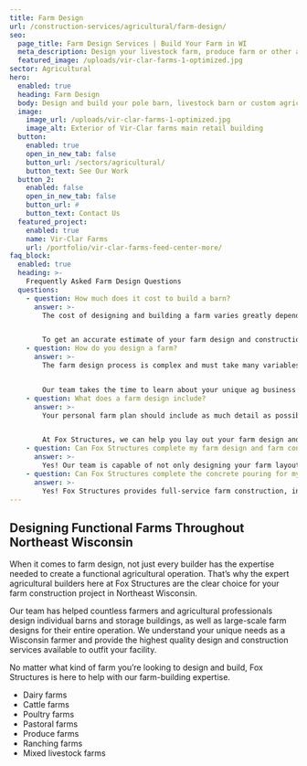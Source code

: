 ```yaml
---
title: Farm Design 
url: /construction-services/agricultural/farm-design/
seo:
  page_title: Farm Design Services | Build Your Farm in WI
  meta_description: Design your livestock farm, produce farm or other agricultural facility with Fox Structures’ full-service farm design and construction services in Northeast WI.
  featured_image: /uploads/vir-clar-farms-1-optimized.jpg
sector: Agricultural
hero: 
  enabled: true
  heading: Farm Design 
  body: Design and build your pole barn, livestock barn or custom agricultural facility with top-quality materials and advanced farming technology built to improve and support your operation.
  image: 
    image_url: /uploads/vir-clar-farms-1-optimized.jpg
    image_alt: Exterior of Vir-Clar farms main retail building
  button:
    enabled: true
    open_in_new_tab: false
    button_url: /sectors/agricultural/
    button_text: See Our Work
  button_2:
    enabled: false
    open_in_new_tab: false
    button_url: #
    button_text: Contact Us
  featured_project: 
    enabled: true
    name: Vir-Clar Farms
    url: /portfolio/vir-clar-farms-feed-center-more/
faq_block:
  enabled: true
  heading: >-
    Frequently Asked Farm Design Questions
  questions:
    - question: How much does it cost to build a barn?
      answer: >-
        The cost of designing and building a farm varies greatly depending on the kind of farm you’d like to build, as well as the size and other project specifications. Here at Fox Structures, our team will work to understand your exact needs and vision to complete a farm design that will maximize efficiency and business opportunities for your operation. 


        To get an accurate estimate of your farm design and construction costs, [contact us today](/contact/) or give us a call at <a href="tel:920-766-9305">920-766-9305</a>.
    - question: How do you design a farm?
      answer: >-
        The farm design process is complex and must take many variables into account. You’ll need to know exactly how much space you are working with, how many barns, buildings and structures you’ll need, and what your budget is. You will also want to take into account the future growth of your farm and design your farm with maximum efficiency in mind. This can be a very daunting task, but the farm design experts at Fox Structures are here to help!  


        Our team takes the time to learn about your unique ag business to ensure we create a custom farm design tailored to your exact vision and needs. We can also help work within your budget to design a farm that grows with your business, constructing only the essential structures and buildings as you go.
    - question: What does a farm design include?
      answer: >-
        Your personal farm plan should include as much detail as possible about your operation, similar to a business plan. When it comes to your farm design, you should include details about the physical space, as well as the functions of these spaces and even the systems you will use within your farm. 


        At Fox Structures, we can help you lay out your farm design and identify the ideal areas to construct various structures, including barns, storage buildings, milking parlors and more. We can also help design and construct your farm buildings, complete with [automation technology](/resources/farming-technology-automating-agricultural-buildings/) that improves your output and efficiency.
    - question: Can Fox Structures complete my farm design and farm construction?
      answer: >-
        Yes! Our team is capable of not only designing your farm layout but also completing the construction of your farm structures. Whether you need barn buildings, storage buildings, milking parlors, on-site houses and more, we can complete your agricultural construction project for your farming operation. View our [barn construction page](/construction-services/agricultural/barn-construction/) to learn more.
    - question: Can Fox Structures complete the concrete pouring for my farm construction project?
      answer: >-
        Yes! Fox Structures provides full-service farm construction, including concrete work. Thanks to our merger with R&R Concrete, our team can now complete large-scale concrete projects faster and more precisely than ever.
---
```


## Designing Functional Farms Throughout Northeast Wisconsin 

When it comes to farm design, not just every builder has the expertise needed to create a functional agricultural operation. That’s why the expert agricultural builders here at Fox Structures are the clear choice for your farm construction project in Northeast Wisconsin. 

Our team has helped countless farmers and agricultural professionals design individual barns and storage buildings, as well as large-scale farm designs for their entire operation. We understand your unique needs as a Wisconsin farmer and provide the highest quality design and construction services available to outfit your facility. 

No matter what kind of farm you’re looking to design and build, Fox Structures is here to help with our farm-building expertise. 

- Dairy farms
- Cattle farms
- Poultry farms
- Pastoral farms 
- Produce farms 
- Ranching farms 
- Mixed livestock farms


